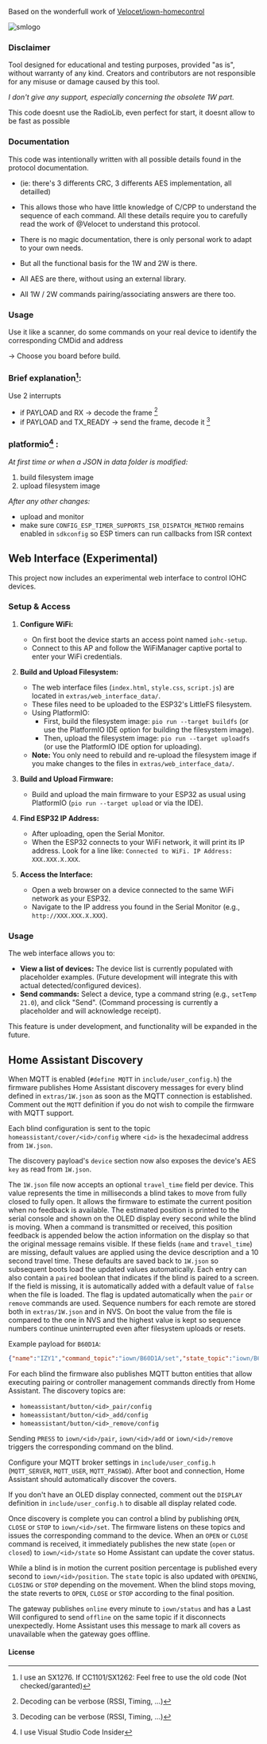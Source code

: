 Based on the wonderfull work of [Velocet/iown-homecontrol](https://github.com/Velocet/iown-homecontrol)

![smlogo](https://github.com/user-attachments/assets/f6b606a1-0eca-4fd6-a509-d5d1136b2d31)

### **Disclaimer**  
Tool designed for educational and testing purposes, provided "as is", without warranty of any kind. Creators and contributors are not responsible for any misuse or damage caused by this tool.

_I don't give any support, especially concerning the obsolete 1W part._

This code doesnt use the RadioLib, even perfect for start, it doesnt allow to be fast as possible


### Documentation
This code was intentionally written with all possible details found in the protocol documentation.
- (ie: there's 3 differents CRC, 3 differents AES implementation, all detailled)

- This allows those who have little knowledge of C/CPP to understand the sequence of each command.
All these details require you to carefully read the work of @Velocet to understand this protocol.
- There is no magic documentation, there is only personal work to adapt to your own needs. 
- But all the functional basis for the 1W and 2W is there.
- All AES are there, without using an external library.
- All 1W / 2W commands pairing/associating answers are there too.

### Usage
Use it like a scanner, do some commands on your real device to identify the corresponding CMDid and address

-> Choose you board before build.

### Brief explanation[^1]:
Use 2 interrupts 
  - if PAYLOAD and RX -> decode the frame [^3]
  - if PAYLOAD and TX_READY -> send the frame, decode it [^3]

### platformio[^2] :
_At first time or when a JSON in data folder is modified:_
  1. build filesystem image
  2. upload filesystem image
     
_After any other changes:_
  - upload and monitor
  - make sure `CONFIG_ESP_TIMER_SUPPORTS_ISR_DISPATCH_METHOD` remains enabled in
    `sdkconfig` so ESP timers can run callbacks from ISR context

[^1]: I use an SX1276. If CC1101/SX1262: Feel free to use the old code (Not checked/garanted)

[^2]: I use Visual Studio Code Insider

[^3]: Decoding can be verbose (RSSI, Timing, ...)

## Web Interface (Experimental)

This project now includes an experimental web interface to control IOHC devices.

### Setup & Access

1.  **Configure WiFi:**
    *   On first boot the device starts an access point named `iohc-setup`.
    *   Connect to this AP and follow the WiFiManager captive portal to enter
        your WiFi credentials.

2.  **Build and Upload Filesystem:**
    *   The web interface files (`index.html`, `style.css`, `script.js`) are located in `extras/web_interface_data/`.
    *   These files need to be uploaded to the ESP32's LittleFS filesystem.
    *   Using PlatformIO:
        *   First, build the filesystem image: `pio run --target buildfs` (or use the PlatformIO IDE option for building the filesystem image).
        *   Then, upload the filesystem image: `pio run --target uploadfs` (or use the PlatformIO IDE option for uploading).
    *   **Note:** You only need to rebuild and re-upload the filesystem image if you make changes to the files in `extras/web_interface_data/`.

3.  **Build and Upload Firmware:**
    *   Build and upload the main firmware to your ESP32 as usual using PlatformIO (`pio run --target upload` or via the IDE).

4.  **Find ESP32 IP Address:**
    *   After uploading, open the Serial Monitor.
    *   When the ESP32 connects to your WiFi network, it will print its IP address. Look for a line like: `Connected to WiFi. IP Address: XXX.XXX.X.XXX`.

5.  **Access the Interface:**
    *   Open a web browser on a device connected to the same WiFi network as your ESP32.
    *   Navigate to the IP address you found in the Serial Monitor (e.g., `http://XXX.XXX.X.XXX`).

### Usage

The web interface allows you to:

*   **View a list of devices:** The device list is currently populated with placeholder examples. (Future development will integrate this with actual detected/configured devices).
*   **Send commands:** Select a device, type a command string (e.g., `setTemp 21.0`), and click "Send". (Command processing is currently a placeholder and will acknowledge receipt).

This feature is under development, and functionality will be expanded in the future.

## Home Assistant Discovery

When MQTT is enabled (`#define MQTT` in `include/user_config.h`) the firmware publishes Home Assistant discovery messages for every blind defined in `extras/1W.json` as soon as the MQTT connection is established. Comment out the `MQTT` definition if you do not wish to compile the firmware with MQTT support.

Each blind configuration is sent to the topic `homeassistant/cover/<id>/config` where `<id>` is the hexadecimal address from `1W.json`.

The discovery payload's `device` section now also exposes the device's AES `key` as read from `1W.json`.

The `1W.json` file now accepts an optional `travel_time` field per device. This value represents the time in milliseconds a blind takes to move from fully closed to fully open. It allows the firmware to estimate the current position when no feedback is available. The estimated position is printed to the serial console and shown on the OLED display every second while the blind is moving. When a command is transmitted or received, this position feedback is appended below the action information on the display so that the original message remains visible.
If these fields (`name` and `travel_time`) are missing, default values are applied using the device description and a 10 second travel time. These defaults are saved back to `1W.json` so subsequent boots load the updated values automatically.
Each entry can also contain a `paired` boolean that indicates if the blind is paired to a screen. If the field is missing, it is automatically added with a default value of `false` when the file is loaded. The flag is updated automatically when the `pair` or `remove` commands are used.
Sequence numbers for each remote are stored both in `extras/1W.json` and in NVS.
On boot the value from the file is compared to the one in NVS and the highest
value is kept so sequence numbers continue uninterrupted even after filesystem
uploads or resets.

Example payload for `B60D1A`:

```json
{"name":"IZY1","command_topic":"iown/B60D1A/set","state_topic":"iown/B60D1A/state","position_topic":"iown/B60D1A/position","unique_id":"B60D1A","payload_open":"OPEN","payload_close":"CLOSE","payload_stop":"STOP","device_class":"blind","availability_topic":"iown/status"}
```

For each blind the firmware also publishes MQTT button entities that allow
executing pairing or controller management commands directly from Home Assistant.
The discovery topics are:

- `homeassistant/button/<id>_pair/config`
- `homeassistant/button/<id>_add/config`
- `homeassistant/button/<id>_remove/config`

Sending `PRESS` to `iown/<id>/pair`, `iown/<id>/add` or `iown/<id>/remove`
triggers the corresponding command on the blind.

Configure your MQTT broker settings in `include/user_config.h` (`MQTT_SERVER`, `MQTT_USER`, `MQTT_PASSWD`). After boot and connection, Home Assistant should automatically discover the covers.

If you don't have an OLED display connected, comment out the `DISPLAY` definition in `include/user_config.h` to disable all display related code.

Once discovery is complete you can control a blind by publishing `OPEN`, `CLOSE`
or `STOP` to `iown/<id>/set`. The firmware listens on these topics and issues the
corresponding command to the device.
When an `OPEN` or `CLOSE` command is received, it immediately publishes the new
state (`open` or `closed`) to `iown/<id>/state` so Home Assistant can update the
cover status.

While a blind is in motion the current position percentage is published every
second to `iown/<id>/position`. The `state` topic is also updated with
`OPENING`, `CLOSING` or `STOP` depending on the movement. When the blind stops
moving, the state reverts to `OPEN`, `CLOSE` or `STOP` according to the final
position.

The gateway publishes `online` every minute to `iown/status` and has a Last Will
configured to send `offline` on the same topic if it disconnects unexpectedly.
Home Assistant uses this message to mark all covers as unavailable when the
gateway goes offline.

#### **License**
